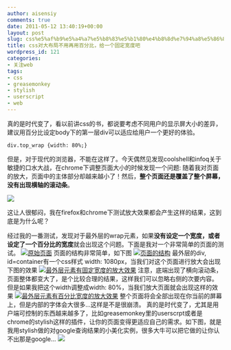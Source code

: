 ```yaml
---
author: aisensiy
comments: true
date: 2011-05-12 13:40:19+00:00
layout: post
slug: css%e5%af%b9%e5%a4%a7%e5%b8%83%e5%b1%80%e4%b8%8d%e7%94%a8%e5%86%8d%e7%94%a8%e7%99%be%e5%88%86%e6%af%94%ef%bc%8c%e7%bb%99%e4%b8%80%e4%b8%aa%e5%9b%ba%e5%ae%9a%e5%ae%bd%e5%ba%a6%e5%90%a7
title: css对大布局不用再用百分比，给一个固定宽度吧
wordpress_id: 121
categories:
- 关注web
tags:
- css
- greasemonkey
- stylish
- userscript
- web
---
```


真的是时代变了，看以前讲css的书，都说要考虑不同用户的显示屏大小的差异，建议用百分比设定body下的第一层div可以适应给用户一个更好的体验。

`div.top_wrap {width: 80%;}`

但是，对于现代的浏览器，不能在这样了。今天偶然见发现coolshell和infoq关于敏捷的口水大战，在chrome下调整页面大小的时候发现一个问题: 随着我对页面的放大，页面中的主体部分却越来越小了！然后，**整个页面还是覆盖了整个屏幕，没有出现横轴的滚动条**。

[](http://www.aisensiy.com/wp-content/uploads/2011/05/infoq.png)[![](http://www.aisensiy.com/wp-content/uploads/2011/05/infoq-1024x242.png)](http://www.aisensiy.com/wp-content/uploads/2011/05/infoq.png)

<!-- more -->这让人很郁闷，我在firefox和chrome下测试放大效果都会产生这样的结果，这到底是为什么呢？
经过我的一番测试，发现对于最外层的wrap元素，如果**没有设定一个宽度，或者设定了一个百分比的宽度**就会出现这个问题。下面是我对一个非常简单的页面的测试。
[![原始页面](http://www.aisensiy.com/wp-content/uploads/2011/05/origin-1024x544.png)](http://www.aisensiy.com/wp-content/uploads/2011/05/origin.png)
页面的结构非常简单，如下图
[![页面的结构](http://www.aisensiy.com/wp-content/uploads/2011/05/Screenshot-2.png)](http://www.aisensiy.com/wp-content/uploads/2011/05/Screenshot-2.png)
最外层的div, id=container有一个css样式 width: 1080px，当我们对这个页面进行放大会出现下图的效果
[![最外层元素有固定宽度的放大效果](http://www.aisensiy.com/wp-content/uploads/2011/05/Screenshot-1024x555.png)](http://www.aisensiy.com/wp-content/uploads/2011/05/Screenshot.png)
注意，底端出现了横向滚动条，页面整体都变大了，是个比较合理的结果，这样我们可以忽略右侧的次要内容。
但是如果我把这个width调整成width: 80%，当我们放大页面就会出现这样的效果
[![最外层元素有百分比宽度的放大效果](http://www.aisensiy.com/wp-content/uploads/2011/05/percent_big-1024x544.png)](http://www.aisensiy.com/wp-content/uploads/2011/05/percent_big.png)
整个页面将会全部出现在你当前的屏幕上，但是内部的字体会大很多...这样是不是很崩溃。
真的是时代变了，尤其是用户端可控制的东西越来越多了，比如greasemonkey里的userscrpt或者是chrome的stylish这样的插件，让你的页面变得更适应自己的需求。如下图，就是我用stylish做的对google查询结果的小美化实例，很多大牛可以把它做的让你认不出那是google...
[![](http://www.aisensiy.com/wp-content/uploads/2011/05/stylish-640x1024.png)](http://www.aisensiy.com/wp-content/uploads/2011/05/stylish.png)
